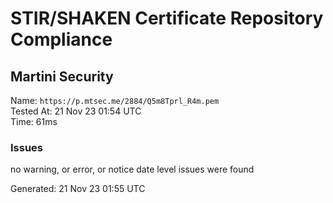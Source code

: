 # STIR/SHAKEN Certificate Repository Compliance

## Martini Security

Name: `https://p.mtsec.me/2884/Q5m8Tprl_R4m.pem`\
Tested At: 21 Nov 23 01:54 UTC\
Time: 61ms

### Issues

no warning, or error, or notice date level issues were found

Generated: 21 Nov 23 01:55 UTC